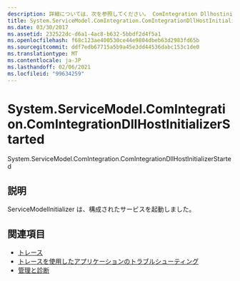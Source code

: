 ```yaml
---
description: 詳細については、次を参照してください。 ComIntegration Dllhostinitializer Er開始
title: System.ServiceModel.ComIntegration.ComIntegrationDllHostInitializerStarted
ms.date: 03/30/2017
ms.assetid: 232522dc-d6a1-4ac8-b632-5bbdf2d4f5a1
ms.openlocfilehash: f68c123ae400530ce44e9804dbeb63d2983fd65b
ms.sourcegitcommit: ddf7edb67715a5b9a45e3dd44536dabc153c1de0
ms.translationtype: MT
ms.contentlocale: ja-JP
ms.lasthandoff: 02/06/2021
ms.locfileid: "99634259"
---
```

# <a name="systemservicemodelcomintegrationcomintegrationdllhostinitializerstarted"></a>System.ServiceModel.ComIntegration.ComIntegrationDllHostInitializerStarted

System.ServiceModel.ComIntegration.ComIntegrationDllHostInitializerStarted  
  
## <a name="description"></a>説明  

 ServiceModelInitializer は、構成されたサービスを起動しました。  
  
## <a name="see-also"></a>関連項目

- [トレース](index.md)
- [トレースを使用したアプリケーションのトラブルシューティング](using-tracing-to-troubleshoot-your-application.md)
- [管理と診断](../index.md)
